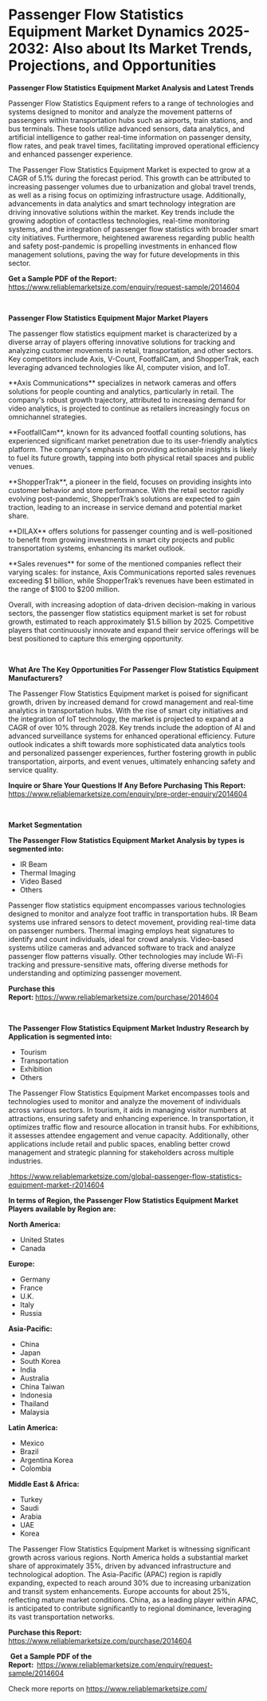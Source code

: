 <p><h1>Passenger Flow Statistics Equipment Market Dynamics 2025-2032: Also about Its Market Trends, Projections, and Opportunities</h1></p><p><strong>Passenger Flow Statistics Equipment Market Analysis and Latest Trends</strong></p>
<p><p>Passenger Flow Statistics Equipment refers to a range of technologies and systems designed to monitor and analyze the movement patterns of passengers within transportation hubs such as airports, train stations, and bus terminals. These tools utilize advanced sensors, data analytics, and artificial intelligence to gather real-time information on passenger density, flow rates, and peak travel times, facilitating improved operational efficiency and enhanced passenger experience.</p><p>The Passenger Flow Statistics Equipment Market is expected to grow at a CAGR of 5.1% during the forecast period. This growth can be attributed to increasing passenger volumes due to urbanization and global travel trends, as well as a rising focus on optimizing infrastructure usage. Additionally, advancements in data analytics and smart technology integration are driving innovative solutions within the market. Key trends include the growing adoption of contactless technologies, real-time monitoring systems, and the integration of passenger flow statistics with broader smart city initiatives. Furthermore, heightened awareness regarding public health and safety post-pandemic is propelling investments in enhanced flow management solutions, paving the way for future developments in this sector.</p></p>
<p><strong>Get a Sample PDF of the Report:&nbsp;</strong> <a href="https://www.reliablemarketsize.com/enquiry/request-sample/2014604?utm_campaign=2747&utm_medium=2&utm_source=Github&utm_content=ia&utm_term=29032025&utm_id=passenger-flow-statistics-equipment">https://www.reliablemarketsize.com/enquiry/request-sample/2014604</a></p>
<p>&nbsp;</p>
<p><strong>Passenger Flow Statistics Equipment Major Market Players</strong></p>
<p><p>The passenger flow statistics equipment market is characterized by a diverse array of players offering innovative solutions for tracking and analyzing customer movements in retail, transportation, and other sectors. Key competitors include Axis, V-Count, FootfallCam, and ShopperTrak, each leveraging advanced technologies like AI, computer vision, and IoT.</p><p>**Axis Communications** specializes in network cameras and offers solutions for people counting and analytics, particularly in retail. The company's robust growth trajectory, attributed to increasing demand for video analytics, is projected to continue as retailers increasingly focus on omnichannel strategies.</p><p>**FootfallCam**, known for its advanced footfall counting solutions, has experienced significant market penetration due to its user-friendly analytics platform. The company's emphasis on providing actionable insights is likely to fuel its future growth, tapping into both physical retail spaces and public venues.</p><p>**ShopperTrak**, a pioneer in the field, focuses on providing insights into customer behavior and store performance. With the retail sector rapidly evolving post-pandemic, ShopperTrak’s solutions are expected to gain traction, leading to an increase in service demand and potential market share.</p><p>**DILAX** offers solutions for passenger counting and is well-positioned to benefit from growing investments in smart city projects and public transportation systems, enhancing its market outlook.</p><p>**Sales revenues** for some of the mentioned companies reflect their varying scales: for instance, Axis Communications reported sales revenues exceeding $1 billion, while ShopperTrak’s revenues have been estimated in the range of $100 to $200 million.</p><p>Overall, with increasing adoption of data-driven decision-making in various sectors, the passenger flow statistics equipment market is set for robust growth, estimated to reach approximately $1.5 billion by 2025. Competitive players that continuously innovate and expand their service offerings will be best positioned to capture this emerging opportunity.</p></p>
<p>&nbsp;</p>
<p><strong>What Are The Key Opportunities For Passenger Flow Statistics Equipment Manufacturers?</strong></p>
<p><p>The Passenger Flow Statistics Equipment market is poised for significant growth, driven by increased demand for crowd management and real-time analytics in transportation hubs. With the rise of smart city initiatives and the integration of IoT technology, the market is projected to expand at a CAGR of over 10% through 2028. Key trends include the adoption of AI and advanced surveillance systems for enhanced operational efficiency. Future outlook indicates a shift towards more sophisticated data analytics tools and personalized passenger experiences, further fostering growth in public transportation, airports, and event venues, ultimately enhancing safety and service quality.</p></p>
<p><strong>Inquire or Share Your Questions If Any Before Purchasing This Report:</strong> <a href="https://www.reliablemarketsize.com/enquiry/pre-order-enquiry/2014604?utm_campaign=2747&utm_medium=2&utm_source=Github&utm_content=ia&utm_term=29032025&utm_id=passenger-flow-statistics-equipment">https://www.reliablemarketsize.com/enquiry/pre-order-enquiry/2014604</a></p>
<p>&nbsp;</p>
<p><strong>Market Segmentation</strong></p>
<p><strong>The Passenger Flow Statistics Equipment Market Analysis by types is segmented into:</strong></p>
<p><ul><li>IR Beam</li><li>Thermal Imaging</li><li>Video Based</li><li>Others</li></ul></p>
<p><p>Passenger flow statistics equipment encompasses various technologies designed to monitor and analyze foot traffic in transportation hubs. IR Beam systems use infrared sensors to detect movement, providing real-time data on passenger numbers. Thermal imaging employs heat signatures to identify and count individuals, ideal for crowd analysis. Video-based systems utilize cameras and advanced software to track and analyze passenger flow patterns visually. Other technologies may include Wi-Fi tracking and pressure-sensitive mats, offering diverse methods for understanding and optimizing passenger movement.</p></p>
<p><strong>Purchase this Report:&nbsp;</strong><a href="https://www.reliablemarketsize.com/purchase/2014604?utm_campaign=2747&utm_medium=2&utm_source=Github&utm_content=ia&utm_term=29032025&utm_id=passenger-flow-statistics-equipment">https://www.reliablemarketsize.com/purchase/2014604</a></p>
<p>&nbsp;</p>
<p><strong>The Passenger Flow Statistics Equipment Market Industry Research by Application is segmented into:</strong></p>
<p><ul><li>Tourism</li><li>Transportation</li><li>Exhibition</li><li>Others</li></ul></p>
<p><p>The Passenger Flow Statistics Equipment Market encompasses tools and technologies used to monitor and analyze the movement of individuals across various sectors. In tourism, it aids in managing visitor numbers at attractions, ensuring safety and enhancing experience. In transportation, it optimizes traffic flow and resource allocation in transit hubs. For exhibitions, it assesses attendee engagement and venue capacity. Additionally, other applications include retail and public spaces, enabling better crowd management and strategic planning for stakeholders across multiple industries.</p></p>
<p><a href="https://www.reliablemarketsize.com/global-passenger-flow-statistics-equipment-market-r2014604?utm_campaign=2747&utm_medium=2&utm_source=Github&utm_content=ia&utm_term=29032025&utm_id=passenger-flow-statistics-equipment">&nbsp;https://www.reliablemarketsize.com/global-passenger-flow-statistics-equipment-market-r2014604</a></p>
<p><strong>In terms of Region, the Passenger Flow Statistics Equipment Market Players available by Region are:</strong></p>
<p>
    <p> <strong> North America: </strong>
        <ul>
            <li>United States</li>
            <li>Canada</li>
        </ul>
        </p> 
    <p> <strong> Europe: </strong>
        <ul>
            <li>Germany</li>
            <li>France</li>
            <li>U.K.</li>
            <li>Italy</li>
            <li>Russia</li>
        </ul>
        </p> 
    <p> <strong> Asia-Pacific: </strong>
        <ul>
            <li>China</li>
            <li>Japan</li>
            <li>South Korea</li>
            <li>India</li>
            <li>Australia</li>
            <li>China Taiwan</li>
            <li>Indonesia</li>
            <li>Thailand</li>
            <li>Malaysia</li>
        </ul>
        </p> 
    <p> <strong> Latin America: </strong>
        <ul>
            <li>Mexico</li>
            <li>Brazil</li>
            <li>Argentina Korea</li>
            <li>Colombia</li>
        </ul>
        </p> 
    <p> <strong> Middle East & Africa: </strong>
        <ul>
            <li>Turkey</li>
            <li>Saudi</li>
            <li>Arabia</li>
            <li>UAE</li>
            <li>Korea</li>
        </ul>
    </p>
    </p>
<p><p>The Passenger Flow Statistics Equipment Market is witnessing significant growth across various regions. North America holds a substantial market share of approximately 35%, driven by advanced infrastructure and technological adoption. The Asia-Pacific (APAC) region is rapidly expanding, expected to reach around 30% due to increasing urbanization and transit system enhancements. Europe accounts for about 25%, reflecting mature market conditions. China, as a leading player within APAC, is anticipated to contribute significantly to regional dominance, leveraging its vast transportation networks.</p></p>
<p><strong>Purchase this Report: </strong><a href="https://www.reliablemarketsize.com/purchase/2014604?utm_campaign=2747&utm_medium=2&utm_source=Github&utm_content=ia&utm_term=29032025&utm_id=passenger-flow-statistics-equipment">https://www.reliablemarketsize.com/purchase/2014604</a></p>
<p>&nbsp;<strong>Get a Sample PDF of the Report:&nbsp;&nbsp;</strong><a href="https://www.reliablemarketsize.com/enquiry/request-sample/2014604?utm_campaign=2747&utm_medium=2&utm_source=Github&utm_content=ia&utm_term=29032025&utm_id=passenger-flow-statistics-equipment">https://www.reliablemarketsize.com/enquiry/request-sample/2014604</a></p>
<p><strong></strong></p>
<p>Check more reports on <a href="https://www.reliablemarketsize.com/?utm_campaign=2747&utm_medium=2&utm_source=Github&utm_content=ia&utm_term=29032025&utm_id=passenger-flow-statistics-equipment">https://www.reliablemarketsize.com/</a></p>